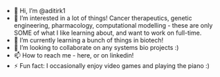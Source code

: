 - 👋 Hi, I’m @aditirk1
- 👀 I’m interested in a lot of things! Cancer therapeutics, genetic engineering, pharmacology, computational modelling - these are only SOME of what I like learning about, and want to work on full-time.
- 🌱 I’m currently learning a bunch of things in biotech!
- 💞️ I’m looking to collaborate on any systems bio projects :)
- 📫 How to reach me - here, or on linkedin!
- ⚡ Fun fact: I occasionally enjoy video games and playing the piano :)
